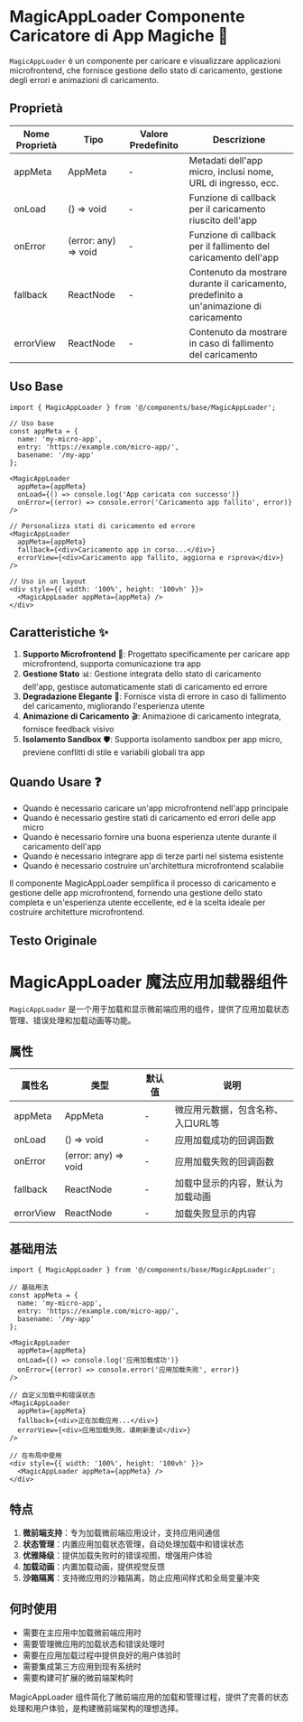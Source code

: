 # MagicAppLoader Componente Caricatore di App Magiche 🚀

`MagicAppLoader` è un componente per caricare e visualizzare applicazioni microfrontend, che fornisce gestione dello stato di caricamento, gestione degli errori e animazioni di caricamento.

## Proprietà

| Nome Proprietà | Tipo                 | Valore Predefinito | Descrizione                              |
| -------------- | -------------------- | ------------------ | ---------------------------------------- |
| appMeta        | AppMeta              | -                  | Metadati dell'app micro, inclusi nome, URL di ingresso, ecc. |
| onLoad         | () => void           | -                  | Funzione di callback per il caricamento riuscito dell'app |
| onError        | (error: any) => void | -                  | Funzione di callback per il fallimento del caricamento dell'app |
| fallback       | ReactNode            | -                  | Contenuto da mostrare durante il caricamento, predefinito a un'animazione di caricamento |
| errorView      | ReactNode            | -                  | Contenuto da mostrare in caso di fallimento del caricamento |

## Uso Base

```tsx
import { MagicAppLoader } from '@/components/base/MagicAppLoader';

// Uso base
const appMeta = {
  name: 'my-micro-app',
  entry: 'https://example.com/micro-app/',
  basename: '/my-app'
};

<MagicAppLoader
  appMeta={appMeta}
  onLoad={() => console.log('App caricata con successo')}
  onError={(error) => console.error('Caricamento app fallito', error)}
/>

// Personalizza stati di caricamento ed errore
<MagicAppLoader
  appMeta={appMeta}
  fallback={<div>Caricamento app in corso...</div>}
  errorView={<div>Caricamento app fallito, aggiorna e riprova</div>}
/>

// Uso in un layout
<div style={{ width: '100%', height: '100vh' }}>
  <MagicAppLoader appMeta={appMeta} />
</div>
```

## Caratteristiche ✨

1. **Supporto Microfrontend** 🚀: Progettato specificamente per caricare app microfrontend, supporta comunicazione tra app
2. **Gestione Stato** 📊: Gestione integrata dello stato di caricamento dell'app, gestisce automaticamente stati di caricamento ed errore
3. **Degradazione Elegante** 🔄: Fornisce vista di errore in caso di fallimento del caricamento, migliorando l'esperienza utente
4. **Animazione di Caricamento** 🎬: Animazione di caricamento integrata, fornisce feedback visivo
5. **Isolamento Sandbox** 🛡️: Supporta isolamento sandbox per app micro, previene conflitti di stile e variabili globali tra app

## Quando Usare ❓

- Quando è necessario caricare un'app microfrontend nell'app principale
- Quando è necessario gestire stati di caricamento ed errori delle app micro
- Quando è necessario fornire una buona esperienza utente durante il caricamento dell'app
- Quando è necessario integrare app di terze parti nel sistema esistente
- Quando è necessario costruire un'architettura microfrontend scalabile

Il componente MagicAppLoader semplifica il processo di caricamento e gestione delle app microfrontend, fornendo una gestione dello stato completa e un'esperienza utente eccellente, ed è la scelta ideale per costruire architetture microfrontend.

## Testo Originale
# MagicAppLoader 魔法应用加载器组件

`MagicAppLoader` 是一个用于加载和显示微前端应用的组件，提供了应用加载状态管理、错误处理和加载动画等功能。

## 属性

| 属性名    | 类型                 | 默认值 | 说明                              |
| --------- | -------------------- | ------ | --------------------------------- |
| appMeta   | AppMeta              | -      | 微应用元数据，包含名称、入口URL等 |
| onLoad    | () => void           | -      | 应用加载成功的回调函数            |
| onError   | (error: any) => void | -      | 应用加载失败的回调函数            |
| fallback  | ReactNode            | -      | 加载中显示的内容，默认为加载动画  |
| errorView | ReactNode            | -      | 加载失败显示的内容                |

## 基础用法

```tsx
import { MagicAppLoader } from '@/components/base/MagicAppLoader';

// 基础用法
const appMeta = {
  name: 'my-micro-app',
  entry: 'https://example.com/micro-app/',
  basename: '/my-app'
};

<MagicAppLoader
  appMeta={appMeta}
  onLoad={() => console.log('应用加载成功')}
  onError={(error) => console.error('应用加载失败', error)}
/>

// 自定义加载中和错误状态
<MagicAppLoader
  appMeta={appMeta}
  fallback={<div>正在加载应用...</div>}
  errorView={<div>应用加载失败，请刷新重试</div>}
/>

// 在布局中使用
<div style={{ width: '100%', height: '100vh' }}>
  <MagicAppLoader appMeta={appMeta} />
</div>
```

## 特点

1. **微前端支持**：专为加载微前端应用设计，支持应用间通信
2. **状态管理**：内置应用加载状态管理，自动处理加载中和错误状态
3. **优雅降级**：提供加载失败时的错误视图，增强用户体验
4. **加载动画**：内置加载动画，提供视觉反馈
5. **沙箱隔离**：支持微应用的沙箱隔离，防止应用间样式和全局变量冲突

## 何时使用

-   需要在主应用中加载微前端应用时
-   需要管理微应用的加载状态和错误处理时
-   需要在应用加载过程中提供良好的用户体验时
-   需要集成第三方应用到现有系统时
-   需要构建可扩展的微前端架构时

MagicAppLoader 组件简化了微前端应用的加载和管理过程，提供了完善的状态处理和用户体验，是构建微前端架构的理想选择。
